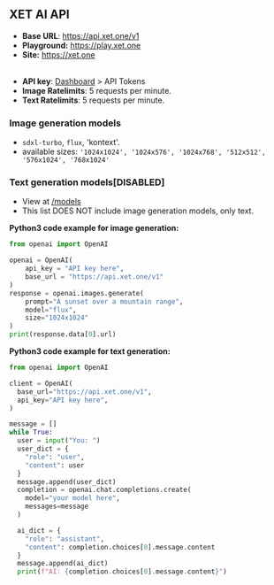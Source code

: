 ## XET AI API

* **Base URL**: https://api.xet.one/v1
* **Playground:** https://play.xet.one
* **Site:** https://xet.one
<br><br>
-  **API key**:  [Dashboard](https://xet.one/dashboard) > API Tokens
- **Image Ratelimits**: 5 requests per minute.
- **Text Ratelimits**: 5 requests per minute.

### Image generation models
- `sdxl-turbo`, `flux`, 'kontext'.
- available sizes: `'1024x1024', '1024x576', '1024x768', '512x512', '576x1024', '768x1024'`

### Text generation models[DISABLED]
- View at [/models](https://api.xet.one/v1/models)
- This list DOES NOT include image generation models, only text.

**Python3 code example for image generation:**
```python
from openai import OpenAI

openai = OpenAI(
    api_key = "API key here",
    base_url = "https://api.xet.one/v1"
)
response = openai.images.generate(
    prompt="A sunset over a mountain range",
    model="flux",
    size="1024x1024"
)
print(response.data[0].url)
```

**Python3 code example for text generation:**
```python
from openai import OpenAI

client = OpenAI(
  base_url="https://api.xet.one/v1",
  api_key="API key here",
)

message = []
while True:
  user = input("You: ")
  user_dict = {
    "role": "user",
    "content": user
  }
  message.append(user_dict)
  completion = openai.chat.completions.create(
    model="your model here",
    messages=message
  )

  ai_dict = {
    "role": "assistant",
    "content": completion.choices[0].message.content
  }
  message.append(ai_dict)
  print(f"AI: {completion.choices[0].message.content}")
```

